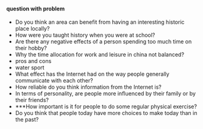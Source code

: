 #### question with problem
- Do you think an area can benefit from having an interesting historic place locally?
- How were you taught history when you were at school? 
- Are there any negative effects of a person spending too much time on their hobby?
- Why the time allocation for work and leisure in china not balanced?
- pros and cons
- water sport
- What effect has the Internet had on the way people generally communicate with each other?
- How reliable do you think information from the Internet is?
- In terms of personality, are people more influenced by their family or by their friends? 
- ***How important is it for people to do some regular physical exercise?
- Do you think that people today have more choices to make today than in the past?

